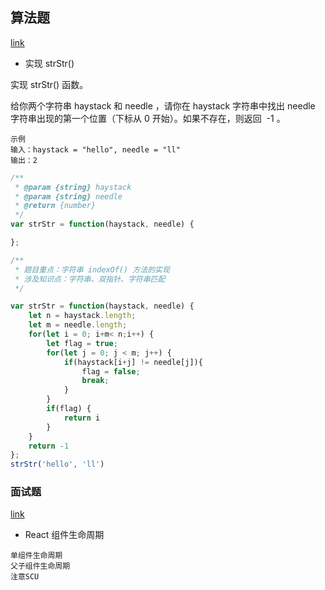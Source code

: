 ## 算法题
[link](https://leetcode-cn.com/leetbook/read/top-interview-questions-easy/xnr003/)

- 实现 strStr()

实现 strStr() 函数。

给你两个字符串 haystack 和 needle ，请你在 haystack 字符串中找出 needle 字符串出现的第一个位置（下标从 0 开始）。如果不存在，则返回  -1 。

```
示例
输入：haystack = "hello", needle = "ll"
输出：2
```

```javascript
/**
 * @param {string} haystack
 * @param {string} needle
 * @return {number}
 */
var strStr = function(haystack, needle) {

};
```

```javascript
/**
 * 题目重点：字符串 indexOf() 方法的实现
 * 涉及知识点：字符串、双指针、字符串匹配
 */

var strStr = function(haystack, needle) {
    let n = haystack.length;
    let m = needle.length;
    for(let i = 0; i+m< n;i++) {
        let flag = true;
        for(let j = 0; j < m; j++) {
            if(haystack[i+j] != needle[j]){
                flag = false;
                break;
            }
        }
        if(flag) {
            return i
        }
    }
    return -1
};
strStr('hello', 'll')
```


### 面试题
[link](https://github.com/luozyiii/front-end-interview/blob/main/13-React%E7%9C%9F%E9%A2%98.md)

- React 组件生命周期
```
单组件生命周期
父子组件生命周期
注意SCU
```

